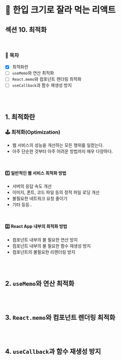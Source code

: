 # 🍰 한입 크기로 잘라 먹는 리액트

## 섹션 10. 최적화

<br>

### 🌱 목차

- [x] 최적화란
- [ ] `useMemo`와 연산 최적화
- [ ] `React.memo`와 컴포넌트 렌더링 최적화
- [ ] `useCallback`과 함수 재생성 방지

<br>
<br>

## 1. 최적화란

### 🕹️ 최적화(Optimization)

- 웹 서비스의 성능을 개선하는 모든 행위를 일컫는다.
- 아주 단순한 것부터 아주 어려운 방법까지 매우 다양하다.

<br>

#### 1️⃣ 일반적인 웹 서비스 최적화 방법

- 서버의 응답 속도 개선
- 이미지, 폰트, 코드 파일 등의 정적 파일 로딩 개선
- 불필요한 네트워크 요청 줄이기
- 기타 등등..

<br>

#### 2️⃣ React App 내부의 최적화 방법

- 컴포넌트 내부의 불 필요한 연산 방지
- 컴포넌트 내부의 불 필요한 함수 재생성 방지
- 컴포넌트의 불필요한 리렌더링 방지

<br>
<br>

## 2. `useMemo`와 연산 최적화

<br>
<br>

## 3. `React.memo`와 컴포넌트 렌더링 최적화

<br>
<br>

## 4. `useCallback`과 함수 재생성 방지
